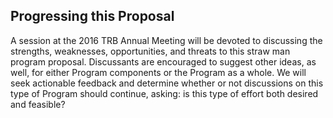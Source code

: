 ## Progressing this Proposal
A session at the 2016 TRB Annual Meeting will be devoted to discussing the strengths, 
weaknesses, opportunities, and threats to this straw man program proposal.  Discussants 
are encouraged to suggest other ideas, as well, for either Program components or the Program 
as a whole.  We will seek actionable feedback and determine whether or not discussions on 
this type of Program should continue, asking: is this type of effort both desired and 
feasible?
